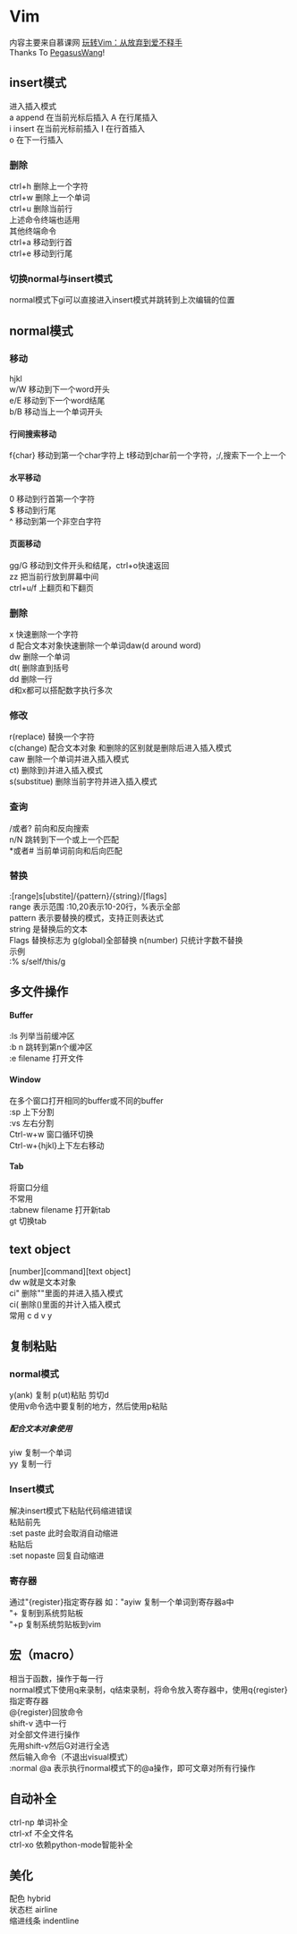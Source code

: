 # Vim 
内容主要来自慕课网 [玩转Vim：从放弃到爱不释手](https://www.imooc.com/learn/1129)  
Thanks To [PegasusWang](https://www.zhihu.com/people/pegasus-wang/activities)!
## insert模式
进入插入模式  
a append 在当前光标后插入 A 在行尾插入  
i insert 在当前光标前插入 I 在行首插入  
o 在下一行插入
### 删除
ctrl+h 删除上一个字符  
ctrl+w 删除上一个单词  
ctrl+u 删除当前行  
上述命令终端也适用  
其他终端命令  
ctrl+a 移动到行首  
ctrl+e 移动到行尾
### 切换normal与insert模式
normal模式下gi可以直接进入insert模式并跳转到上次编辑的位置
## normal模式
### 移动
hjkl  
w/W 移动到下一个word开头  
e/E 移动到下一个word结尾  
b/B 移动当上一个单词开头
#### 行间搜索移动
f{char} 移动到第一个char字符上 t移动到char前一个字符，;/,搜索下一个上一个
#### 水平移动
0 移动到行首第一个字符  
$ 移动到行尾  
^ 移动到第一个非空白字符
#### 页面移动
gg/G 移动到文件开头和结尾，ctrl+o快速返回  
zz 把当前行放到屏幕中间  
ctrl+u/f 上翻页和下翻页
### 删除
x 快速删除一个字符  
d 配合文本对象快速删除一个单词daw(d around word)  
dw 删除一个单词  
dt( 删除直到括号  
dd 删除一行  
d和x都可以搭配数字执行多次
### 修改
r(replace) 替换一个字符  
c(change) 配合文本对象 和删除的区别就是删除后进入插入模式  
caw 删除一个单词并进入插入模式  
ct) 删除到)并进入插入模式  
s(substitue) 删除当前字符并进入插入模式
### 查询
/或者? 前向和反向搜索  
n/N 跳转到下一个或上一个匹配  
\*或者# 当前单词前向和后向匹配
### 替换
:[range]s[ubstite]/{pattern}/{string}/[flags]  
range 表示范围 :10,20表示10-20行，%表示全部  
pattern 表示要替换的模式，支持正则表达式  
string 是替换后的文本  
Flags 替换标志为 g(global)全部替换 n(number) 只统计字数不替换  
示例  
:% s/self/this/g
## 多文件操作
#### Buffer
:ls 列举当前缓冲区  
:b n 跳转到第n个缓冲区  
:e filename 打开文件
#### Window
在多个窗口打开相同的buffer或不同的buffer  
:sp 上下分割  
:vs 左右分割  
Ctrl-w+w 窗口循环切换  
Ctrl-w+{hjkl}上下左右移动
#### Tab
将窗口分组  
不常用  
:tabnew filename 打开新tab  
gt 切换tab
## text object
[number][command][text object]  
dw w就是文本对象  
ci" 删除""里面的并进入插入模式  
ci( 删除()里面的并计入插入模式  
常用 c d v y
## 复制粘贴
### normal模式
y(ank) 复制 p(ut)粘贴 剪切d  
使用v命令选中要复制的地方，然后使用p粘贴
##### 配合文本对象使用
yiw 复制一个单词  
yy 复制一行
### Insert模式
解决insert模式下粘贴代码缩进错误  
粘贴前先  
:set paste 此时会取消自动缩进  
粘贴后  
:set nopaste 回复自动缩进
### 寄存器
通过"{register}指定寄存器 如："ayiw 复制一个单词到寄存器a中  
"+ 复制到系统剪贴板  
"+p 复制系统剪贴板到vim
## 宏（macro）
相当于函数，操作于每一行  
normal模式下使用q来录制，q结束录制，将命令放入寄存器中，使用q{register}指定寄存器  
@{register}回放命令  
shift-v 选中一行  
对全部文件进行操作  
先用shift-v然后G对进行全选  
然后输入命令（不退出visual模式）  
:normal @a 表示执行normal模式下的@a操作，即可文章对所有行操作
## 自动补全
ctrl-np 单词补全  
ctrl-xf 不全文件名  
ctrl-xo 依赖python-mode智能补全
## 美化
配色 hybrid  
状态栏 airline  
缩进线条 indentline
